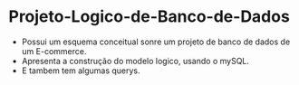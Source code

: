 # Projeto-Logico-de-Banco-de-Dados

  * Possui um esquema conceitual sonre um projeto de banco de dados de um E-commerce.
  * Apresenta a construção do modelo logico, usando o mySQL.
  * E tambem tem algumas querys.
